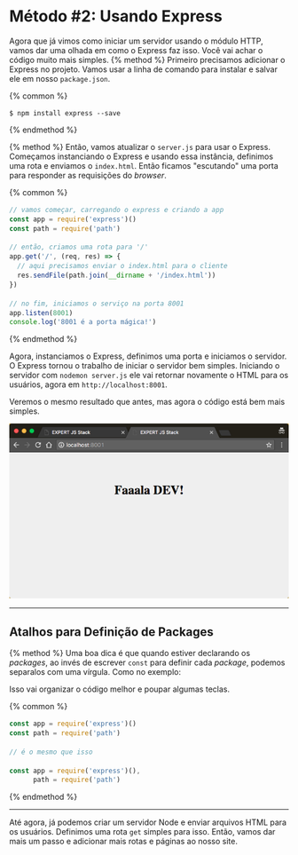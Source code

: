 # Método #2: Usando Express

Agora que já vimos como iniciar um servidor usando o módulo HTTP, vamos dar uma olhada em como o Express faz isso. Você vai achar o código muito mais simples.
{% method %}
Primeiro precisamos adicionar o Express no projeto. Vamos usar a linha de comando para instalar e salvar ele em nosso ```package.json```.

{% common %}
```
$ npm install express --save
```
{% endmethod %}

{% method %}
Então, vamos atualizar o ```server.js``` para usar o Express. Começamos instanciando o Express e usando essa instância, definimos uma rota e enviamos o ```index.html```. Então ficamos "escutando" uma porta para responder as requisições do *browser*.

{% common %}
```js
// vamos começar, carregando o express e criando a app
const app = require('express')()
const path = require('path')

// então, criamos uma rota para '/'
app.get('/', (req, res) => {
  // aqui precisamos enviar o index.html para o cliente
  res.sendFile(path.join(__dirname + '/index.html'))
})

// no fim, iniciamos o serviço na porta 8001
app.listen(8001)
console.log('8001 é a porta mágica!')
```
{% endmethod %}

Agora, instanciamos o Express, definimos uma porta e iniciamos o servidor. O Express tornou o trabalho de iniciar o servidor bem simples. Iniciando o servidor com ```nodemon server.js``` ele vai retornar novamente o HTML para os usuários, agora em ```http://localhost:8001```.

<asciinema-player src="/assets/express-server.json" speed="2" poster="npt:1:03"></asciinema-player>

Veremos o mesmo resultado que antes, mas agora o código está bem mais simples.

![Falaaa DEV Browser](/assets/localhost-8001.png)

---

## Atalhos para Definição de Packages

{% method %}
Uma boa dica é que quando estiver declarando os *packages*, ao invés de escrever ```const``` para definir cada *package*, podemos separalos com uma vírgula. Como no exemplo:

Isso vai organizar o código melhor e poupar algumas teclas.

{% common %}
``` javascript
const app = require('express')()
const path = require('path')

// é o mesmo que isso

const app = require('express')(),
      path = require('path')
```
{% endmethod %}

---

Até agora, já podemos criar um servidor Node e enviar arquivos HTML para os usuários. Definimos uma rota ```get``` simples para isso. Então, vamos dar mais um passo e adicionar mais rotas e páginas ao nosso site.
